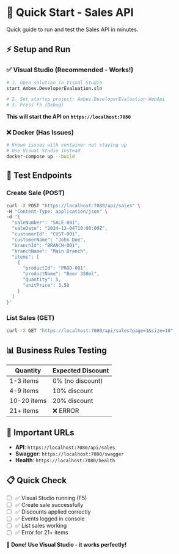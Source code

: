 # 🚀 Quick Start - Sales API

Quick guide to run and test the Sales API in minutes.

## ⚡ Setup and Run

### ✅ Visual Studio (Recommended - Works!)
```bash
# 1. Open solution in Visual Studio
start Ambev.DeveloperEvaluation.sln

# 2. Set startup project: Ambev.DeveloperEvaluation.WebApi
# 3. Press F5 (Debug)
```

**This will start the API on `https://localhost:7080`**

### ❌ Docker (Has Issues)
```bash
# Known issues with container not staying up
# Use Visual Studio instead
docker-compose up --build
```

## 🎯 Test Endpoints

### Create Sale (POST)
```bash
curl -X POST "https://localhost:7080/api/sales" \
-H "Content-Type: application/json" \
-d '{
  "saleNumber": "SALE-001",
  "saleDate": "2024-12-04T10:00:00Z",
  "customerId": "CUST-001",
  "customerName": "John Doe",
  "branchId": "BRANCH-001",
  "branchName": "Main Branch",
  "items": [
    {
      "productId": "PROD-001",
      "productName": "Beer 350ml",
      "quantity": 5,
      "unitPrice": 3.50
    }
  ]
}'
```

### List Sales (GET)
```bash
curl -X GET "https://localhost:7080/api/sales?page=1&size=10"
```

## 📊 Business Rules Testing

| Quantity | Expected Discount |
|----------|-------------------|
| 1-3 items | 0% (no discount) |
| 4-9 items | 10% discount     |
| 10-20 items | 20% discount   |
| 21+ items | ❌ ERROR         |

## 🔧 Important URLs

- **API**: `https://localhost:7080/api/sales`
- **Swagger**: `https://localhost:7080/swagger`
- **Health**: `https://localhost:7080/health`

## 📋 Quick Check

- [ ] ✅ Visual Studio running (F5)
- [ ] ✅ Create sale successfully
- [ ] ✅ Discounts applied correctly
- [ ] ✅ Events logged in console
- [ ] ✅ List sales working
- [ ] ✅ Error for 21+ items

**🎉 Done! Use Visual Studio - it works perfectly!** 